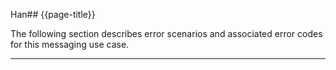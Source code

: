 Han## {{page-title}}

The following section describes error scenarios and associated error codes for this messaging use case.

---